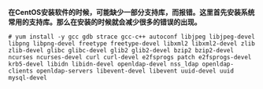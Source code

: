 **在CentOS安装软件的时候，可能缺少一部分支持库，而报错。这里首先安装系统常用的支持库。那么在安装的时候就会减少很多的错误的出现。** 
```Bush
# yum install -y gcc gdb strace gcc-c++ autoconf libjpeg libjpeg-devel libpng libpng-devel freetype freetype-devel libxml2 libxml2-devel zlib zlib-devel glibc glibc-devel glib2 glib2-devel bzip2 bzip2-devel ncurses ncurses-devel curl curl-devel e2fsprogs patch e2fsprogs-devel krb5-devel libidn libidn-devel openldap-devel nss_ldap openldap-clients openldap-servers libevent-devel libevent uuid-devel uuid mysql-devel 
```   